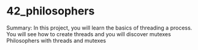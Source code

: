 # 42_philosophers
Summary: In this project, you will learn the basics of threading a process. You will see how to create threads and you will discover mutexes
Philosophers with threads and mutexes